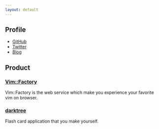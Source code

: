 ```yaml
---
layout: default
---
```


## Profile
- [GitHub](https://github.com/mogulla3)
- [Twitter](https://twitter.com/mogulla3)
- [Blog](http://sandragon.hatenablog.com/)

## Product

### [Vim::Factory](http://vimfactory.com)
Vim::Factory is the web service which make you experience your favorite vim on browser.

### [darktree](https://github.com/mogulla3/darktree)
Flash card application that you make yourself.
